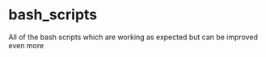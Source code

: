 # bash_scripts

All of the bash scripts which are working as expected but can be improved even more 
